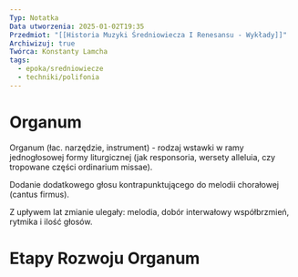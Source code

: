 ```yaml
---
Typ: Notatka
Data utworzenia: 2025-01-02T19:35
Przedmiot: "[[Historia Muzyki Średniowiecza I Renesansu - Wykłady]]"
Archiwizuj: true
Twórca: Konstanty Lamcha
tags:
  - epoka/sredniowiecze
  - techniki/polifonia
---
```

# Organum

Organum (łac. narzędzie, instrument) - rodzaj wstawki w ramy jednogłosowej formy liturgicznej (jak responsoria, wersety alleluia, czy tropowane części ordinarium missae).

Dodanie dodatkowego głosu kontrapunktującego do melodii chorałowej (cantus firmus).

Z upływem lat zmianie ulegały: melodia, dobór interwałowy współbrzmień, rytmika i ilość głosów.

# Etapy Rozwoju Organum